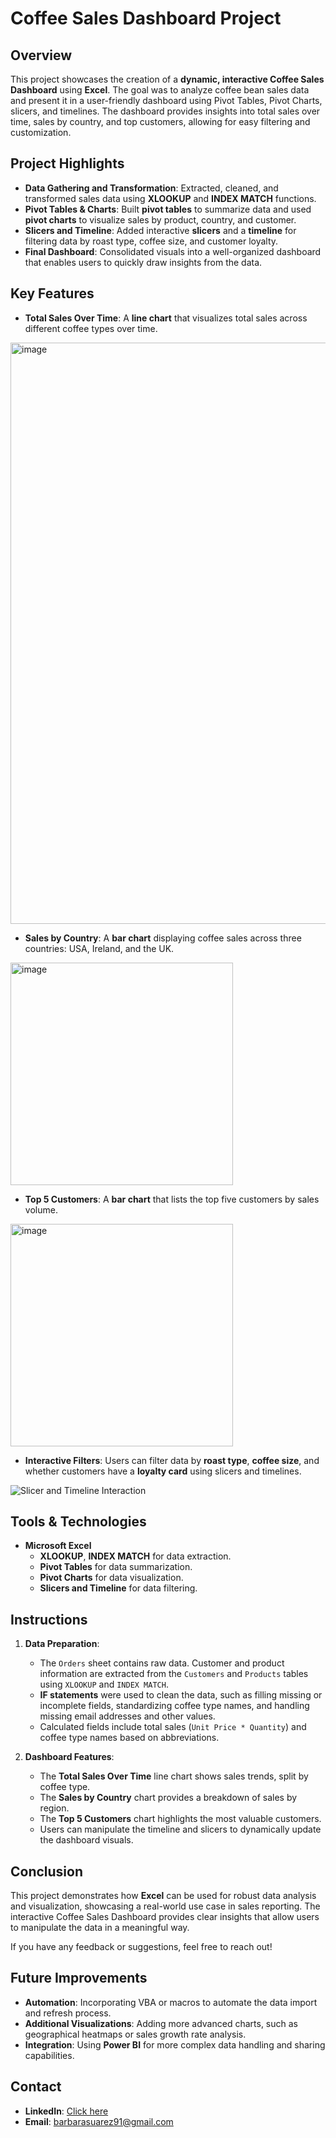 # Coffee Sales Dashboard Project

## Overview
This project showcases the creation of a **dynamic, interactive Coffee Sales Dashboard** using **Excel**. The goal was to analyze coffee bean sales data and present it in a user-friendly dashboard using Pivot Tables, Pivot Charts, slicers, and timelines. The dashboard provides insights into total sales over time, sales by country, and top customers, allowing for easy filtering and customization.

## Project Highlights
- **Data Gathering and Transformation**: Extracted, cleaned, and transformed sales data using **XLOOKUP** and **INDEX MATCH** functions.
- **Pivot Tables & Charts**: Built **pivot tables** to summarize data and used **pivot charts** to visualize sales by product, country, and customer.
- **Slicers and Timeline**: Added interactive **slicers** and a **timeline** for filtering data by roast type, coffee size, and customer loyalty.
- **Final Dashboard**: Consolidated visuals into a well-organized dashboard that enables users to quickly draw insights from the data.

## Key Features
- **Total Sales Over Time**: A **line chart** that visualizes total sales across different coffee types over time.
  
<img width="930" alt="image" src="https://github.com/user-attachments/assets/263ec026-6605-4ff0-9386-47b3e88f6e8e">

  
- **Sales by Country**: A **bar chart** displaying coffee sales across three countries: USA, Ireland, and the UK.

<img width="356" alt="image" src="https://github.com/user-attachments/assets/2b54176c-b407-4d0f-9bfe-7588d0a04cd4">


- **Top 5 Customers**: A **bar chart** that lists the top five customers by sales volume.

<img width="356" alt="image" src="https://github.com/user-attachments/assets/58b5a28d-43f9-4870-9a0e-955cf0ebc5b7">


- **Interactive Filters**: Users can filter data by **roast type**, **coffee size**, and whether customers have a **loyalty card** using slicers and timelines.

![Slicer and Timeline Interaction](https://i.giphy.com/media/v1.Y2lkPTc5MGI3NjExNnl3dDZ3b25yd2tnejI2bDFmeWFlcWE0d3doNng2dHZpZnVvNTBkdiZlcD12MV9pbnRlcm5hbF9naWZfYnlfaWQmY3Q9Zw/pFvVQu9X7r1Ws5sFpa/giphy.gif)

## Tools & Technologies
- **Microsoft Excel**
  - **XLOOKUP**, **INDEX MATCH** for data extraction.
  - **Pivot Tables** for data summarization.
  - **Pivot Charts** for data visualization.
  - **Slicers and Timeline** for data filtering.

## Instructions
1. **Data Preparation**: 
   - The `Orders` sheet contains raw data. Customer and product information are extracted from the `Customers` and `Products` tables using `XLOOKUP` and `INDEX MATCH`.
   - **IF statements** were used to clean the data, such as filling missing or incomplete fields, standardizing coffee type names, and handling missing email addresses and other values.
   - Calculated fields include total sales (`Unit Price * Quantity`) and coffee type names based on abbreviations.

2. **Dashboard Features**:
   - The **Total Sales Over Time** line chart shows sales trends, split by coffee type.
   - The **Sales by Country** chart provides a breakdown of sales by region.
   - The **Top 5 Customers** chart highlights the most valuable customers.
   - Users can manipulate the timeline and slicers to dynamically update the dashboard visuals.

## Conclusion
This project demonstrates how **Excel** can be used for robust data analysis and visualization, showcasing a real-world use case in sales reporting. The interactive Coffee Sales Dashboard provides clear insights that allow users to manipulate the data in a meaningful way. 

If you have any feedback or suggestions, feel free to reach out!

## Future Improvements
- **Automation**: Incorporating VBA or macros to automate the data import and refresh process.
- **Additional Visualizations**: Adding more advanced charts, such as geographical heatmaps or sales growth rate analysis.
- **Integration**: Using **Power BI** for more complex data handling and sharing capabilities.

## Contact
- **LinkedIn**: [Click here](https://www.linkedin.com/in/barbara-suarez-868976ab/)
- **Email**: barbarasuarez91@gmail.com
